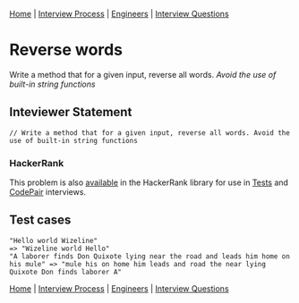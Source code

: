 [Home](../../../README.md) |
[Interview Process](../../README.md) |
[Engineers](../README.md) |
[Interview Questions](README.md)

# Reverse words

Write a method that for a given input, reverse all words. *Avoid the use of built-in string functions*

## Inteviewer Statement
```
// Write a method that for a given input, reverse all words. Avoid the use of built-in string functions
```

### HackerRank
This problem is also
[available](https://www.hackerrank.com/x/library/personal/mine/coding/questions/303486/view)
in the HackerRank library for use in
[Tests](https://www.hackerrank.com/x/tests) and
[CodePair](https://www.hackerrank.com/x/interviews/mypads)
interviews.

## Test cases
```
"Hello world Wizeline"                                                           => "Wizeline world Hello"
"A laborer finds Don Quixote lying near the road and leads him home on his mule" => "mule his on home him leads and road the near lying Quixote Don finds laborer A"
```

[Home](../../../README.md) |
[Interview Process](../../README.md) |
[Engineers](../README.md) |
[Interview Questions](README.md)
